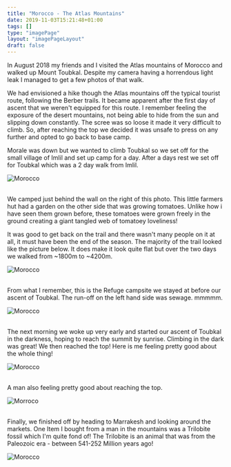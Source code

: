 ```yaml
---
title: "Morocco - The Atlas Mountains"
date: 2019-11-03T15:21:48+01:00
tags: []
type: "imagePage"
layout: "imagePageLayout"
draft: false
---
```


In August 2018 my friends and I visited the Atlas mountains of Morocco and walked up Mount Toubkal. Despite my camera having a horrendous light leak I managed to get a few photos of that walk. 

We had envisioned a hike though the Atlas mountains off the typical tourist route, following the Berber trails. It became apparent after the first day of ascent that we weren't equipped for this route. I remember feeling the exposure of the desert mountains, not being able to hide from the sun and slipping down constantly. The scree was so loose it made it very difficult to climb. So, after reaching the top we decided it was unsafe to press on any further and opted to go back to base camp. 

Morale was down but we wanted to climb Toubkal so we set off for the small village of Imlil and set up camp for a day. After a days rest we set off for Toubkal which was a 2 day walk from Imlil.

![Morocco](/photography/images/Morroco/1-07.jpg)<br><br>

We camped just behind the wall on the right of this photo. This little farmers hut had a garden on the other side that was growing tomatoes. Unlike how i have seen them grown before, these tomatoes were grown freely in the ground creating a giant tangled web of tomatoey loveliness!

It was good to get back on the trail and there wasn't many people on it at all, it must have been the end of the season. The majority of the trail looked like the picture below. It does make it look quite flat but over the  two days we walked from ~1800m to ~4200m.

![Morocco](/photography/images/Morroco/1-10.jpg)<br><br>

From what I remember, this is the Refuge campsite we stayed at before our ascent of Toubkal. The run-off on the left hand side was sewage. mmmmm.

![Morocco](/photography/images/Morroco/1-08.jpg)<br><br>

The next morning we woke up very early and started our ascent of Toubkal in the darkness, hoping to reach the summit by sunrise. Climbing in the dark was great! We then reached the top! Here is me feeling pretty good about the whole thing!


![Morocco](/photography/images/Morroco/2-01.jpg)<br><br>

A man also feeling pretty good about reaching the top.

![Morroco](/photography/images/Morroco/1-02.jpg)<br><br>


Finally, we finished off by heading to Marrakesh and looking around the markets. One Item I bought from a man in the mountains was a Trilobite fossil which I'm quite fond of! The Trilobite is an animal that was from the Paleozoic era - between 541-252 Million years ago!


![Morocco](/photography/images/Morroco/2-06.jpg)<br><br>



